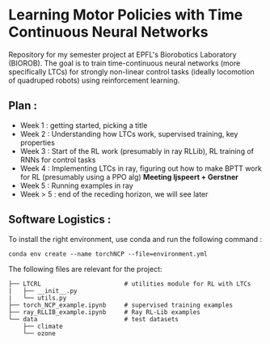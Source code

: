 # Learning Motor Policies with Time Continuous Neural Networks

Repository for my semester project at EPFL's Biorobotics Laboratory (BIOROB). The goal is to train time-continuous neural networks (more specifically LTCs) for strongly non-linear control tasks (ideally locomotion of quadruped robots) using reinforcement learning.

## Plan :
- Week 1 : getting started, picking a title
- Week 2 : Understanding how LTCs work, supervised training, key properties
- Week 3 : Start of the RL work (presumably in ray RLLib), RL training of RNNs for control tasks
- Week 4 : Implementing LTCs in ray, figuring out how to make BPTT work for RL (presumably using a PPO alg) **Meeting Ijspeert + Gerstner**
- Week 5 : Running examples in ray
- Week > 5 : end of the receding horizon, we will see later

## Software Logistics : 

To install the right environment, use conda and run the following command :

```
conda env create --name torchNCP --file=environment.yml
```

The following files are relevant for the project:

```
├── LTCRL                       # utilities module for RL with LTCs
|   ├── __init__.py
|   └── utils.py
├── torch_NCP_example.ipynb     # supervised training examples
├── ray_RLLIB_example.ipynb     # Ray RL-Lib examples
└── data                        # test datasets
    ├── climate
    └── ozone
```

